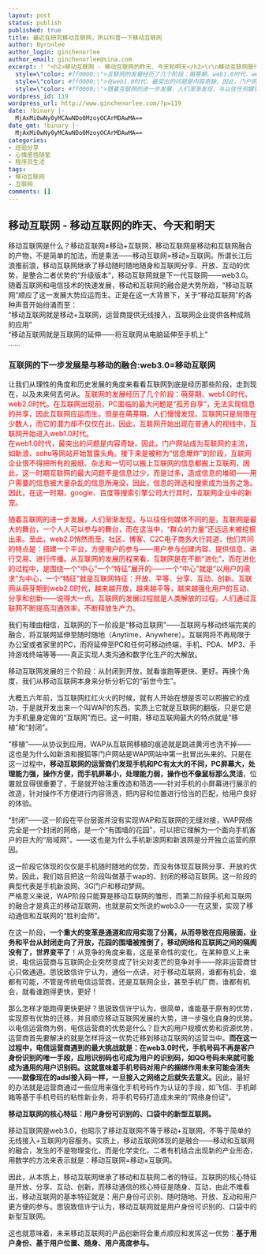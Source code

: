 ```yaml
---
layout: post
status: publish
published: true
title: 最近在研究移动互联网，所以科普一下移动互联网
author: Byronlee
author_login: ginchenorlee
author_email: ginchenorlee@sina.com
excerpt: ! "<h2>移动互联网 - 移动互联网的昨天、今天和明天</h2>\r\n移动互联网是什么？移动互联网≠移动+互联网，移动互联网是移动和互联网融合的产物，不是简单的加法，而是乘法——移动互联网=移动×互联网。所谓长江后浪推前浪，移动互联网继承了移动随时随地随身和互联网分享、开放、互动的优势，是整合二者优势的“升级版本”，移动互联网就是下一代互联网——web3.0。\r\n随着互联网和电信技术的快速发展，移动和互联网的融合是大势所趋，“移动互联网”顺应了这一发展大势应运而生。正是在这一大背景下，关于“移动互联网”的各种声音开始纷涌而至：\r\n“移动互联网就是移动+互联网，运营商提供无线接入，互联网企业提供各种成熟的应用”\r\n“移动互联网就是互联网的延伸——将互联网从电脑延伸至手机上”\r\n……\r\n<h3><strong>互联网的下一步发展是与移动的融合:web3.0=移动互联网</strong></h3>\r\n让我们从理性的角度和历史发展的角度来看看互联网到底是经历那些阶段，走到现在，以及未来何去何从。<span
  style=\"color: #ff0000;\">互联网的发展经历了几个阶段：萌芽期、web1.0时代、web2.0时代。在互联网出现前，PC面临的最大问题是“孤芳自享”，无法实现信息的共享，因此互联网应运而生。但是在萌芽期，人们慢慢发现，互联网只是局限在少数人，而它的潜力却不仅仅在此，因此，互联网开始出现在普通人的视线中，互联网开始进入web1.0时代。</span>\r\n<span
  style=\"color: #ff0000;\">在web1.0时代，最突出的问题是内容奇缺，因此，门户网站成为互联网的主流，如新浪、sohu等网站开始暂露头角。接下来是被称为“信息爆炸”的阶段，互联网企业恨不得把所有的报纸、杂志和一切可以搬上互联网的信息都搬上互联网，因此，这一时期互联网的最大问题不是信息过少，而是过多，造成信息的堆砌——用户需要的信息被大量杂乱的信息所淹没，因此，信息的筛选和搜索成为当务之急。因此，在这一时期，google、百度等搜索引擎公司大行其时，互联网企业中的新宠。</span>\r\n\r\n<span
  style=\"color: #ff0000;\">随着互联网的进一步发展，人们渐渐发现，与以往任何媒体不同的是，互联网是最大的舞台，一个人人可以参与的舞台，而在这当中，“群众的力量”还远远未被挖掘出来。至此，web2.0悄然而至，社区、博客、C2C电子商务大行其道，他们共同的特点是：搭建一个平台，方便用户的参与——用户参与创建内容、提供信息、进行交易、进行传播。从互联网的发展历程来看，互联网是在不断“进化”，而在进化的过程中，是围绕一个“中心”一个“特征”展开的——一个“中心”就是“以用户的需求”为中心，一个“特征”就是互联网特征：开放、平等、分享、互动、创新。互联网从萌芽期到web2.0时代，越来越开放，越来越平等，越来越强化用户的互动、分享和创新——说得大一点，互联网的发展过程就是人类解放的过程，人们通过互联网不断提高沟通效率，不断释放生产力。</span>\r\n\r\n我们有理由相信，互联网的下一阶段是“移动互联网”——互联网与移动终端完美的融合，将互联网延伸至随时随地（Anytime，Anywhere）。互联网将不再局限于办公室或者家里的PC，而将延伸至PC和任何可移动终端，手机、PDA、MP3、手持游戏终端等等——真正实现人类沟通和数字化生产的大解放。\r\n\r\n"
wordpress_id: 119
wordpress_url: http://www.ginchenorlee.com/?p=119
date: !binary |-
  MjAxMi0wNy0yMCAwNDo0MzoyOCArMDAwMA==
date_gmt: !binary |-
  MjAxMi0wNy0yMCAwNDo0MzoyOCArMDAwMA==
categories:
- 经验分享
- 心情感悟随笔
- 程序员生活
tags:
- 移动互联网
- 互联网
comments: []
---
```

<h2>移动互联网 - 移动互联网的昨天、今天和明天</h2>
<p>移动互联网是什么？移动互联网≠移动+互联网，移动互联网是移动和互联网融合的产物，不是简单的加法，而是乘法——移动互联网=移动×互联网。所谓长江后浪推前浪，移动互联网继承了移动随时随地随身和互联网分享、开放、互动的优势，是整合二者优势的“升级版本”，移动互联网就是下一代互联网——web3.0。<br />
随着互联网和电信技术的快速发展，移动和互联网的融合是大势所趋，“移动互联网”顺应了这一发展大势应运而生。正是在这一大背景下，关于“移动互联网”的各种声音开始纷涌而至：<br />
“移动互联网就是移动+互联网，运营商提供无线接入，互联网企业提供各种成熟的应用”<br />
“移动互联网就是互联网的延伸——将互联网从电脑延伸至手机上”<br />
……</p>
<h3><strong>互联网的下一步发展是与移动的融合:web3.0=移动互联网</strong></h3>
<p>让我们从理性的角度和历史发展的角度来看看互联网到底是经历那些阶段，走到现在，以及未来何去何从。<span style="color: #ff0000;">互联网的发展经历了几个阶段：萌芽期、web1.0时代、web2.0时代。在互联网出现前，PC面临的最大问题是“孤芳自享”，无法实现信息的共享，因此互联网应运而生。但是在萌芽期，人们慢慢发现，互联网只是局限在少数人，而它的潜力却不仅仅在此，因此，互联网开始出现在普通人的视线中，互联网开始进入web1.0时代。</span><br />
<span style="color: #ff0000;">在web1.0时代，最突出的问题是内容奇缺，因此，门户网站成为互联网的主流，如新浪、sohu等网站开始暂露头角。接下来是被称为“信息爆炸”的阶段，互联网企业恨不得把所有的报纸、杂志和一切可以搬上互联网的信息都搬上互联网，因此，这一时期互联网的最大问题不是信息过少，而是过多，造成信息的堆砌——用户需要的信息被大量杂乱的信息所淹没，因此，信息的筛选和搜索成为当务之急。因此，在这一时期，google、百度等搜索引擎公司大行其时，互联网企业中的新宠。</span></p>
<p><span style="color: #ff0000;">随着互联网的进一步发展，人们渐渐发现，与以往任何媒体不同的是，互联网是最大的舞台，一个人人可以参与的舞台，而在这当中，“群众的力量”还远远未被挖掘出来。至此，web2.0悄然而至，社区、博客、C2C电子商务大行其道，他们共同的特点是：搭建一个平台，方便用户的参与——用户参与创建内容、提供信息、进行交易、进行传播。从互联网的发展历程来看，互联网是在不断“进化”，而在进化的过程中，是围绕一个“中心”一个“特征”展开的——一个“中心”就是“以用户的需求”为中心，一个“特征”就是互联网特征：开放、平等、分享、互动、创新。互联网从萌芽期到web2.0时代，越来越开放，越来越平等，越来越强化用户的互动、分享和创新——说得大一点，互联网的发展过程就是人类解放的过程，人们通过互联网不断提高沟通效率，不断释放生产力。</span></p>
<p>我们有理由相信，互联网的下一阶段是“移动互联网”——互联网与移动终端完美的融合，将互联网延伸至随时随地（Anytime，Anywhere）。互联网将不再局限于办公室或者家里的PC，而将延伸至PC和任何可移动终端，手机、PDA、MP3、手持游戏终端等等——真正实现人类沟通和数字化生产的大解放。</p>
<p><a id="more"></a><a id="more-119"></a></p>
<p>移动互联网发展的三个阶段：从封闭到开放，就看谁跑等更快、更好。再换个角度，我们从移动互联网本身来分析分析它的“前世今生”。</p>
<p>大概五六年前，当互联网红红火火的时候，就有人开始在想是否可以照搬它的成功，于是就开发出来一个叫WAP的东西，实质上它就是互联网的翻版，只是它是为手机量身定做的“互联网”而已。这一时期，移动互联网最大的特点就是“移植”和“封闭”。</p>
<p>“移植”——从协议到应用，WAP从互联网移植的痕迹就是跳进黄河也洗不掉——这也是为什么如新浪和搜狐等门户网站是WAP网站中第一批冒出头来的。只是在这一过程中，<strong>移动互联网的运营商们发现手机和PC有太大的不同，PC屏幕大，处理能力强，操作方便，而手机屏幕小，处理能力弱，操作也不像鼠标那么灵活</strong>，位置就显得很重要了，于是就开始注重改造和筛选——针对手机的小屏幕进行展示的改造，针对操作不方便进行内容筛选，把内容和位置进行恰当的匹配，给用户良好的体验。</p>
<p>“封闭”——这一阶段在平台层面并没有实现WAP和互联网的无缝对接，WAP网络完全是一个封闭的网络，是一个“有围墙的花园”，可以把它理解为一个面向手机客户的巨大的“局域网”。——这也是为什么手机新浪网和新浪网是分开独立运营的原因。</p>
<p>这一阶段它体现的仅仅是手机随时随地的优势，而没有体现互联网分享、开放的优势。因此，我们姑且把这一阶段叫做基于wap的、封闭的移动互联网。这一阶段的典型代表是手机新浪网、3G门户和移动梦网。<br />
严格意义来说，WAP阶段只能算是移动互联网的雏形，而第二阶段手机和互联网的融合才是真正的移动互联网，也就是前文所说的web3.0——在这里，实现了移动通信和互联网的“胜利会师”。</p>
<p>在这一阶段，<strong>一个重大的变革是通道和应用实现了分离，从而导致在应用层面，业务和平台从封闭走向了开放，花园的围墙被推倒了，移动网络和互联网之间的隔阂没有了，世界变平了</strong>！从竞争的角度来看，这是革命性的变化，在某种意义上来说，电信运营商与互联网企业突然变成了针尖对麦芒的竞争对手——除非运营商甘心只做通道。思锐致信许宁认为，通俗一点讲，对于移动互联网，谁都有机会，谁都有可能，不管是传统电信运营商，还是互联网企业，甚至手机厂商，谁都有机会，就看谁跑得更快，更好！</p>
<p>那么怎样才能跑得更快更好？思锐致信许宁认为，很简单，谁能基于原有的优势，实现原有优势的迁移，并且顺应移动互联网发展的大势，进一步强化自身的优势。以电信运营商为例，电信运营商的优势是什么？巨大的用户规模优势和资源优势，运营商首先要解决的就是怎样将这一优势迁移到移动互联网的运营当中。<strong>而在这一过程中，电信运营商遇到的最大挑战就是：在web3.0时代，手机号码不再是客户身份识别的唯一手段，应用识别码也可成为用户的识别码，如QQ号码未来就可能成为通用的用户识别码。这就意味着手机号码对用户的捆绑作用未来可能会消失——就像现在的adsl接入码一样，一旦接入之网络之后就失去意义。</strong>因此，最好的办法就是运营商通过一些应用来强化手机号码作为认证的手段，如飞信、手机邮箱等基于手机号码的粘性新业务，将手机号码打造成未来的“网络身份证”。</p>
<p><strong>移动互联网的核心特征：用户身份可识别的、口袋中的新型互联网。</strong></p>
<p>移动互联网是web3.0，也昭示了移动互联网不等于移动+互联网，不等于简单的无线接入+互联网内容服务。实质上，移动互联网体现的是融合——移动和互联网的融合，发生的不是物理变化，而是化学变化，二者有机结合出现新的产业形态，用数学的方法来表示就是：移动互联网=移动×互联网。</p>
<p>因此，从本质上，移动互联网继承了移动和互联网二者的特征。互联网的核心特征是开放、分享、互动、创新，而移动通信的核心特征是随身、互动，由此不难看出，移动互联网的基本特征就是：用户身份可识别、随时随地、开放、互动和用户更方便的参与。思锐致信许宁认为，移动互联网就是用户身份可识别的、口袋中的新型互联网。</p>
<p>这也就意味着，未来移动互联网的产品创新将会重点顺应和发挥这一优势：<strong>基于用户身份、基于用户位置、随身、用户高度参与。</strong></p>

